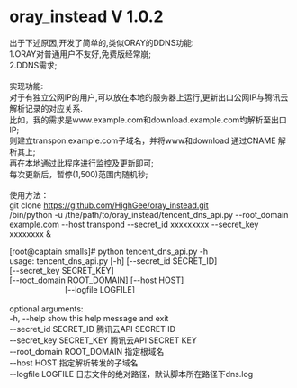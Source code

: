 # oray_instead V 1.0.2
出于下述原因,开发了简单的,类似ORAY的DDNS功能:<br/>
1.ORAY对普通用户不友好,免费版经常崩;<br/>
2.DDNS需求;<br/><br/>
实现功能:<br/>
对于有独立公网IP的用户,可以放在本地的服务器上运行,更新出口公网IP与腾讯云解析记录的对应关系.<br/>
比如，我的需求是www.example.com和download.example.com均解析至出口IP;<br/>
则建立transpon.example.com子域名，并将www和download 通过CNAME 解析其上;<br/>
再在本地通过此程序进行监控及更新即可;<br/>
每次更新后，暂停(1,500)范围内随机秒;<br/>
<br/>
使用方法：<br/>
git clone https://github.com/HighGee/oray_instead.git <br/>
/bin/python -u /the/path/to/oray_instead/tencent_dns_api.py --root_domain example.com --host transpond --secret_id xxxxxxxxx --secret_key xxxxxxxx & <br/>

[root@captain smalls]# python tencent_dns_api.py -h<br/>
usage: tencent_dns_api.py [-h] [--secret_id SECRET_ID]<br/>
                          [--secret_key SECRET_KEY]<br/>
                          [--root_domain ROOT_DOMAIN] [--host HOST]<br/>
                          [--logfile LOGFILE]<br/>
<br/>
optional arguments:<br/>
  -h, --help            show this help message and exit<br/>
  --secret_id   SECRET_ID   腾讯云API SECRET ID<br/>
  --secret_key  SECRET_KEY  腾讯云API SECRET KEY<br/>
  --root_domain ROOT_DOMAIN 指定根域名<br/>
  --host        HOST        指定解析转发的子域名<br/>
  --logfile LOGFILE     日志文件的绝对路径，默认脚本所在路径下dns.log
